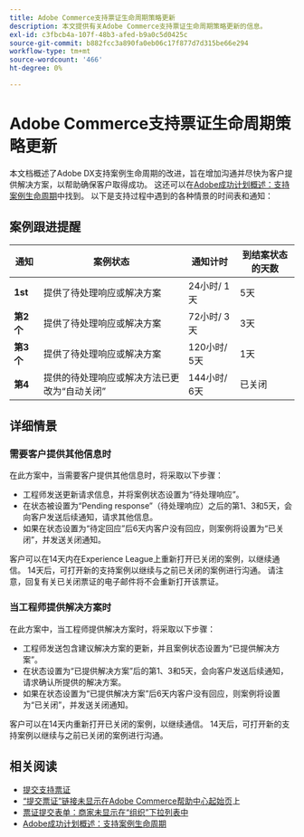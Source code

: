 ```yaml
---
title: Adobe Commerce支持票证生命周期策略更新
description: 本文提供有关Adobe Commerce支持票证生命周期策略更新的信息。
exl-id: c3fbcb4a-107f-48b3-afed-b9a0c5d0425c
source-git-commit: b882fcc3a890fa0eb06c17f877d7d315be66e294
workflow-type: tm+mt
source-wordcount: '466'
ht-degree: 0%

---
```


# Adobe Commerce支持票证生命周期策略更新

本文档概述了Adobe DX支持案例生命周期的改进，旨在增加沟通并尽快为客户提供解决方案，以帮助确保客户取得成功。 这还可以在[Adobe成功计划概述：支持案例生命周期](https://experienceleague.adobe.com/zh-hans/docs/support-resources/data-sheets/overview#support-case-lifecycle---coming-soon)中找到。
以下是支持过程中遇到的各种情景的时间表和通知：

## 案例跟进提醒

| 通知 | 案例状态 | 通知计时 | 到结案状态的天数 |
|--- |--- |--- |--- |
| **1st** | 提供了待处理响应或解决方案 | 24小时/ 1天 | 5天 |
| **第2个** | 提供了待处理响应或解决方案 | 72小时/ 3天 | 3天 |
| **第3个** | 提供了待处理响应或解决方案 | 120小时/ 5天 | 1天 |
| **第4** | 提供的待处理响应或解决方法已更改为“自动关闭” | 144小时/ 6天 | 已关闭 |

## 详细情景

### 需要客户提供其他信息时

在此方案中，当需要客户提供其他信息时，将采取以下步骤：

* 工程师发送更新请求信息，并将案例状态设置为“待处理响应”。
* 在状态被设置为“Pending response”（待处理响应）之后的第1、3和5天，会向客户发送后续通知，请求其他信息。
* 如果在状态设置为“待定回应”后6天内客户没有回应，则案例将设置为“已关闭”，并发送关闭通知。

客户可以在14天内在Experience League上重新打开已关闭的案例，以继续通信。 14天后，可打开新的支持案例以继续与之前已关闭的案例进行沟通。 请注意，回复有关已关闭票证的电子邮件将不会重新打开该票证。

### 当工程师提供解决方案时

在此方案中，当工程师提供解决方案时，将采取以下步骤：

* 工程师发送包含建议解决方案的更新，并且案例状态设置为“已提供解决方案”。
* 在状态设置为“已提供解决方案”后的第1、3和5天，会向客户发送后续通知，请求确认所提供的解决方案。
* 如果在状态设置为“已提供解决方案”后6天内客户没有回应，则案例将设置为“已关闭”，并发送关闭通知。

客户可以在14天内重新打开已关闭的案例，以继续通信。 14天后，可打开新的支持案例以继续与之前已关闭的案例进行沟通。

## 相关阅读

* [提交支持票证](https://experienceleague.adobe.com/zh-hans/docs/commerce-knowledge-base/kb/help-center-guide/magento-help-center-user-guide#submit-ticket)
* [“提交票证”链接未显示在Adobe Commerce帮助中心起始页](https://experienceleague.adobe.com/zh-hans/docs/commerce-knowledge-base/kb/help-center-guide/magento-help-center-user-guide#no-submit-link)上
* [票证提交表单：商家未显示在“组织”下拉列表中](https://experienceleague.adobe.com/zh-hans/docs/commerce-knowledge-base/kb/help-center-guide/magento-help-center-user-guide#merchant-not-displayed)
* [Adobe成功计划概述：支持案例生命周期](https://experienceleague.adobe.com/zh-hans/docs/support-resources/data-sheets/overview#support-case-lifecycle---coming-soon)
